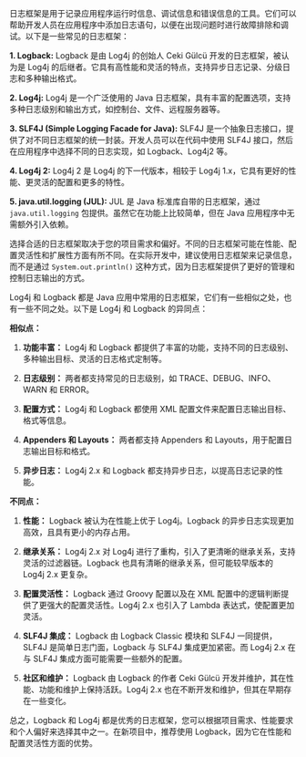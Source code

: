 日志框架是用于记录应用程序运行时信息、调试信息和错误信息的工具。它们可以帮助开发人员在应用程序中添加日志语句，以便在出现问题时进行故障排除和调试。以下是一些常见的日志框架：

**1. Logback:**
Logback 是由 Log4j 的创始人 Ceki Gülcü 开发的日志框架，被认为是 Log4j 的后继者。它具有高性能和灵活的特点，支持异步日志记录、分级日志和多种输出格式。

**2. Log4j:**
Log4j 是一个广泛使用的 Java 日志框架，具有丰富的配置选项，支持多种日志级别和输出方式，如控制台、文件、远程服务器等。

**3. SLF4J (Simple Logging Facade for Java):**
SLF4J 是一个抽象日志接口，提供了对不同日志框架的统一封装。开发人员可以在代码中使用 SLF4J 接口，然后在应用程序中选择不同的日志实现，如 Logback、Log4j2 等。

**4. Log4j 2:**
Log4j 2 是 Log4j 的下一代版本，相较于 Log4j 1.x，它具有更好的性能、更灵活的配置和更多的特性。

**5. java.util.logging (JUL):**
JUL 是 Java 标准库自带的日志框架，通过 `java.util.logging` 包提供。虽然它在功能上比较简单，但在 Java 应用程序中无需额外引入依赖。

选择合适的日志框架取决于您的项目需求和偏好。不同的日志框架可能在性能、配置灵活性和扩展性方面有所不同。在实际开发中，建议使用日志框架来记录信息，而不是通过 `System.out.println()` 这种方式，因为日志框架提供了更好的管理和控制日志输出的方式。



Log4j 和 Logback 都是 Java 应用中常用的日志框架，它们有一些相似之处，也有一些不同之处。以下是 Log4j 和 Logback 的异同点：

**相似点：**

1. **功能丰富：** Log4j 和 Logback 都提供了丰富的功能，支持不同的日志级别、多种输出目标、灵活的日志格式定制等。

2. **日志级别：** 两者都支持常见的日志级别，如 TRACE、DEBUG、INFO、WARN 和 ERROR。

3. **配置方式：** Log4j 和 Logback 都使用 XML 配置文件来配置日志输出目标、格式等信息。

4. **Appenders 和 Layouts：** 两者都支持 Appenders 和 Layouts，用于配置日志输出目标和格式。

5. **异步日志：** Log4j 2.x 和 Logback 都支持异步日志，以提高日志记录的性能。

**不同点：**

1. **性能：** Logback 被认为在性能上优于 Log4j。Logback 的异步日志实现更加高效，且具有更小的内存占用。

2. **继承关系：** Log4j 2.x 对 Log4j 进行了重构，引入了更清晰的继承关系，支持灵活的过滤器链。Logback 也具有清晰的继承关系，但可能较早版本的 Log4j 2.x 更复杂。

3. **配置灵活性：** Logback 通过 Groovy 配置以及在 XML 配置中的逻辑判断提供了更强大的配置灵活性。Log4j 2.x 也引入了 Lambda 表达式，使配置更加灵活。

4. **SLF4J 集成：** Logback 由 Logback Classic 模块和 SLF4J 一同提供，SLF4J 是简单日志门面，Logback 与 SLF4J 集成更加紧密。而 Log4j 2.x 在与 SLF4J 集成方面可能需要一些额外的配置。

5. **社区和维护：** Logback 由 Logback 的作者 Ceki Gülcü 开发并维护，其在性能、功能和维护上保持活跃。Log4j 2.x 也在不断开发和维护，但其在早期存在一些变化。

总之，Logback 和 Log4j 都是优秀的日志框架，您可以根据项目需求、性能要求和个人偏好来选择其中之一。在新项目中，推荐使用 Logback，因为它在性能和配置灵活性方面的优势。